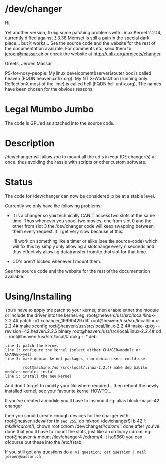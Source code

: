 /dev/changer
============

Hi,

Yet another version, fixing some patching problems with Linux Kernel 2.2.14, currently diffed against 2.3.38
Memset is still a pain in the special dark place... but it works...
See the source code and the website for the rest of the documentation available.
For comments etc, send them to: jeroen@massar.ch or check the website at http://unfix.org/projects/changer

Greets,
  Jeroen Massar

PS-for-nosy-people:
 My linux development&server&router box is called heaven (FQDN:heaven.unfix.org).
 My NT X-Workstation (running only ReflectionX most of the time) is called hell (FQDN:hell.unfix.org).
 The names have been chosen for the obvious reasons.

Legal Mumbo Jumbo
=================
The code is GPL'ed as attached into the source code.

Description
===========
/dev/changer will allow you to mount all the cd's in your IDE changer(s) at once.
thus avoiding the hassle with scripts or other custom software.

Status
======
The code for /dev/changer can now be considered to be at a stable level.

Currently we only have the following problems:
* It is a changer so you technically CAN'T access two slots at the same time.
  Thus whenever you spool two movies, one from slot 0 and the other from slot 3
  the /dev/changer code will keep swapping between them every request. It'll
  get very slow because of this.

  I'll work on something like a timer or alike (see the source-code) which will
  fix this by simply only allowing a slotchange every n seconds and thus effectivly
  allowing datatransfer from/to that slot for that time.

* CD's aren't locked whenever I mount them.

See the source code and the website for the rest of the documentation available.

Using/Installing
================
You'll have to apply the patch to your kernel, then enable either the module or include the driver
into the kernel. eg:
    root@heaven:/usr/src/local/linux-2.2.4# patch -p1 <changer_19990429.diff
    root@heaven:/usr/src/local/linux-2.2.4# make xconfig
    root@heaven:/usr/src/local/linux-2.2.4# make-kpkg --revision=42:heaven.2.2.6 binary
    root@heaven:/usr/src/local/linux-2.2.4# cd ..
    root@heaven:/usr/src/local/# dpkg -i *.deb

    line 1: patch the kernel
    line 2: configure the kernel (select either CHANGER=module or CHANGER=yes)
    line 3: make debian kernel packages, non-debian users could use:

            root@machine:/usr/src/local/linux-2.2.4# make dep bzLilo modules modules_install
    line 5: install the new kernel

And don't forget to modify your lilo where required...
then reboot the newly installed kernel, see your favourite kernel HOWTO...

If you've created a module you'll have to insmod it
eg:
    alias block-major-42 changer

then you should create enough devices for the changer with:
    root@heaven:/dev# for i in `seq 255`; do mknod /dev/changer$i b 42 $i; mkdir /cdrom/$i; chown root:cdrom /dev/changer$i /cdrom/$i; done
after you've done that you'll have to mount the slots, just like an ordinary cdrom, eg:
    root@heaven:# mount /dev/changer4 /cdrom/4 -t iso9660
you can ofcourse put these into the /etc/fstab.

If you still got any questions do a: `vi question; cat question | mail jeroen@massar.ch`

